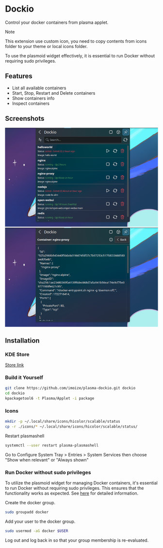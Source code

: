 # Dockio

Control your docker containers from plasma applet.

> [!NOTE]
> This extension use custom icon, you need to copy contents from icons folder to your theme or local icons folder.
>
> To use the plasmoid widget effectively, it is essential to run Docker without requiring sudo privileges.

## Features

* List all available containers
* Start, Stop, Restart and Delete containers
* Show containers info
* Inspect containers

## Screenshots

![Main Page](./image/screenshot1.png)
![Opt Page](./image/screenshot2.png)

## Installation

### KDE Store

[Store link](https://www.pling.com/p/2185626)

### Build it Yourself

```bash
git clone https://github.com/imoize/plasma-dockio.git dockio
cd dockio
kpackagetool6 -t Plasma/Applet -i package
```

### Icons

```bash
mkdir -p ~/.local/share/icons/hicolor/scalable/status
cp -r ./icons/* ~/.local/share/icons/hicolor/scalable/status/
```

Restart plasmashell
```bash
systemctl --user restart plasma-plasmashell
```

Go to Configure System Tray > Entries > System Services then choose "Show when relevant" or "Always shown"

### Run Docker without sudo privileges

To utilize the plasmoid widget for managing Docker containers, it's essential to run Docker without requiring sudo privileges. This ensures that the functionality works as expected. See [here](https://docs.docker.com/engine/install/linux-postinstall/) for detailed information.

Create the docker group.
```bash
sudo groupadd docker
```

Add your user to the docker group.
```bash
sudo usermod -aG docker $USER
```

Log out and log back in so that your group membership is re-evaluated.